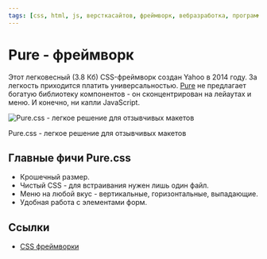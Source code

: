 ```yaml
---
tags: [css, html, js, версткасайтов, фреймворк, вебразработка, программирование]
---
```

# Pure - фреймворк

Этот легковесный (3.8 Кб) CSS-фреймворк создан Yahoo в 2014 году. За легкость приходится платить универсальностью. [Pure](https://purecss.io/) не предлагает богатую библиотеку компонентов - он сконцентрирован на лейаутах и меню. И конечно, ни капли JavaScript.

![Pure.css - легкое решение для отзывчивых макетов](https://media.proglib.io/posts/2020/01/14/91f3967aae296b6020e2eb17edcfd7ab.png)

Pure.css - легкое решение для отзывчивых макетов

## Главные фичи Pure.css

- Крошечный размер.
- Чистый CSS - для встраивания нужен лишь один файл.
- Меню на любой вкус - вертикальные, горизонтальные, выпадающие.
- Удобная работа с элементами форм.

## Ссылки

- [CSS фреймворки](CSS%20%D1%84%D1%80%D0%B5%D0%B9%D0%BC%D0%B2%D0%BE%D1%80%D0%BA%D0%B8.md)
